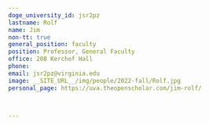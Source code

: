 ```yaml
---
doge_university_id: jsr2pz
lastname: Rolf 
name: Jim
non-tt: true
general_position: faculty
position: Professor, General Faculty
office: 208 Kerchof Hall
phone: 
email: jsr2pz@virginia.edu
image: __SITE_URL__/img/people/2022-fall/Rolf.jpg 
personal_page: https://uva.theopenscholar.com/jim-rolf/



---
```

